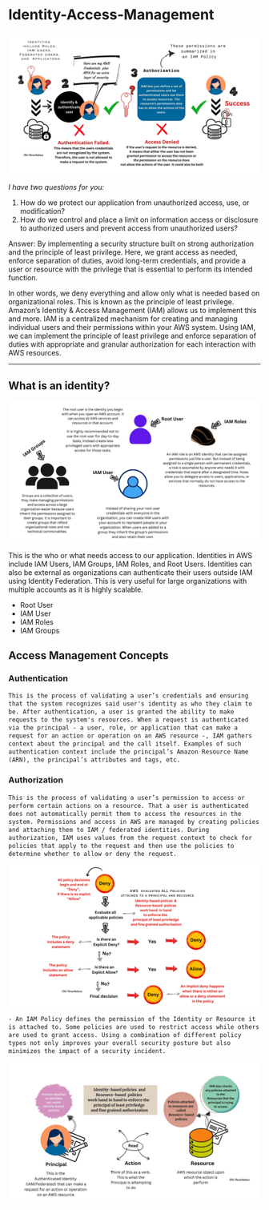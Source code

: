 # Identity-Access-Management

![thumbnail showing IAM processes](image.png)

_I have two questions for you:_

1. How do we protect our application from unauthorized access, use, or modification?
2. How do we control and place a limit on information access or disclosure to authorized users and prevent access from unauthorized users?

Answer: By implementing a security structure built on strong authorization and the principle of least privilege. Here, we grant access as needed, enforce separation of duties, avoid long-term credentials, and provide a user or resource with the privilege that is essential to perform its intended function.

In other words, we deny everything and allow only what is needed based on organizational roles. This is known as the principle of least privilege. Amazon’s Identity & Access Management (IAM) allows us to implement this and more. IAM is a centralized mechanism for creating and managing individual users and their permissions within your AWS system. Using IAM, we can implement the principle of least privilege and enforce separation of duties with appropriate and granular authorization for each interaction with AWS resources.

---

## What is an identity?

![AWS Identites](image-1.png)

This is the who or what needs access to our application. Identities in AWS include IAM Users, IAM Groups, IAM Roles, and Root Users. Identities can also be external as organizations can authenticate their users outside IAM using Identity Federation. This is very useful for large organizations with multiple accounts as it is highly scalable.

- Root User
- IAM User
- IAM Roles
- IAM Groups

## Access Management Concepts

### Authentication

    This is the process of validating a user’s credentials and ensuring that the system recognizes said user's identity as who they claim to be. After authentication, a user is granted the ability to make requests to the system's resources. When a request is authenticated via the principal - a user, role, or application that can make a request for an action or operation on an AWS resource -, IAM gathers context about the principal and the call itself. Examples of such authentication context include the principal’s Amazon Resource Name (ARN), the principal’s attributes and tags, etc.

### Authorization

    This is the process of validating a user’s permission to access or perform certain actions on a resource. That a user is authenticated does not automatically permit them to access the resources in the system. Permissions and access in AWS are managed by creating policies and attaching them to IAM / federated identities. During authorization, IAM uses values from the request context to check for policies that apply to the request and then use the policies to determine whether to allow or deny the request.

![How does AWS evaluate a policy](image-2.png)

    - An IAM Policy defines the permission of the Identity or Resource it is attached to. Some policies are used to restrict access while others are used to grant access. Using a combination of different policy types not only improves your overall security posture but also minimizes the impact of a security incident.

![Identity- vs Resource- Based Poicy](image-3.png)
